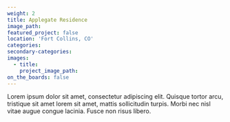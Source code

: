 ```yaml
---
weight: 2
title: Applegate Residence
image_path:
featured_project: false
location: 'Fort Collins, CO'
categories:
secondary-categories:
images:
  - title:
    project_image_path:
on_the_boards: false
---
```


Lorem ipsum dolor sit amet, consectetur adipiscing elit. Quisque tortor arcu, tristique sit amet lorem sit amet, mattis sollicitudin turpis. Morbi nec nisl vitae augue congue lacinia. Fusce non risus libero.
